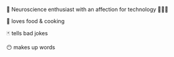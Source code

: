 🧠 Neuroscience enthusiast with an affection for technology 👨🏽‍💻

🍜 loves food & cooking

🃏 tells bad jokes

😶 makes up words

